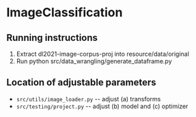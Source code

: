 # ImageClassification

## Running instructions

1. Extract dl2021-image-corpus-proj into resource/data/original
1. Run python src/data\_wrangling/generate\_dataframe.py

## Location of adjustable parameters

* `src/utils/image_loader.py` -- adjust (a) transforms
* `src/testing/project.py` -- adjust (b) model and (c) optimizer
